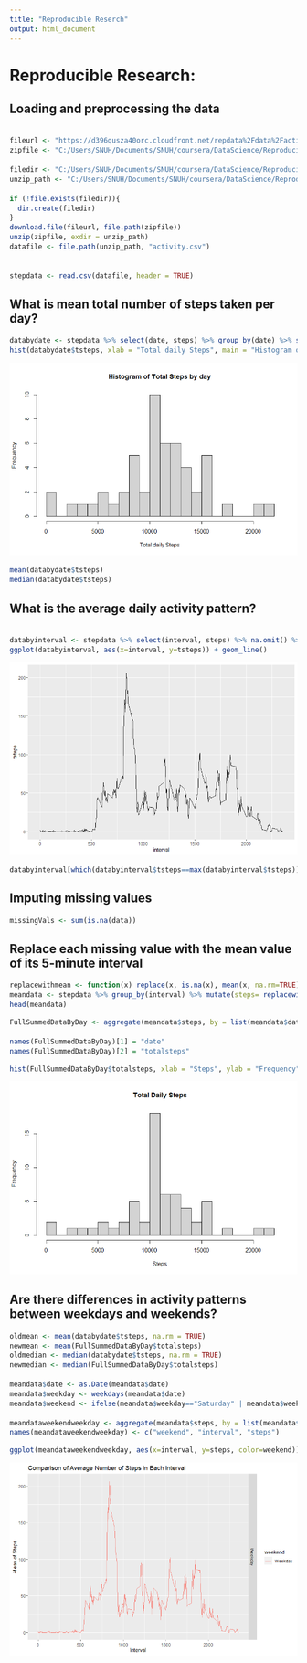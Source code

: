 ```yaml
---
title: "Reproducible Reserch"
output: html_document
---
```



# Reproducible Research: 

## Loading and preprocessing the data

```r

fileurl <- "https://d396qusza40orc.cloudfront.net/repdata%2Fdata%2Factivity.zip"
zipfile <- "C:/Users/SNUH/Documents/SNUH/coursera/DataScience/Reproducible Research/data.zip"

filedir <- "C:/Users/SNUH/Documents/SNUH/coursera/DataScience/Reproducible Research"
unzip_path <- "C:/Users/SNUH/Documents/SNUH/coursera/DataScience/Reproducible Research/data"

if (!file.exists(filedir)){
  dir.create(filedir)
}
download.file(fileurl, file.path(zipfile))
unzip(zipfile, exdir = unzip_path)
datafile <- file.path(unzip_path, "activity.csv")


stepdata <- read.csv(datafile, header = TRUE)

```


## What is mean total number of steps taken per day?

```r
databydate <- stepdata %>% select(date, steps) %>% group_by(date) %>% summarise(tsteps = sum(steps)) %>% na.omit()
hist(databydate$tsteps, xlab = "Total daily Steps", main = "Histogram of Total Steps by day", breaks = 20)
```

![image1](image1.png) 

```r
mean(databydate$tsteps)
median(databydate$tsteps)
```



## What is the average daily activity pattern?
```r

databyinterval <- stepdata %>% select(interval, steps) %>% na.omit() %>% group_by(interval) %>% summarise(tsteps=mean(steps))
ggplot(databyinterval, aes(x=interval, y=tsteps)) + geom_line()
```
![image2](image2.png) 


```r
databyinterval[which(databyinterval$tsteps==max(databyinterval$tsteps)), ]
```





## Imputing missing values

```r
missingVals <- sum(is.na(data))
```



## Replace each missing value with the mean value of its 5-minute interval

```r
replacewithmean <- function(x) replace(x, is.na(x), mean(x, na.rm=TRUE))
meandata <- stepdata %>% group_by(interval) %>% mutate(steps= replacewithmean(steps))
head(meandata)
```

```r
FullSummedDataByDay <- aggregate(meandata$steps, by = list(meandata$date), sum)

names(FullSummedDataByDay)[1] = "date"
names(FullSummedDataByDay)[2] = "totalsteps"
```

```r
hist(FullSummedDataByDay$totalsteps, xlab = "Steps", ylab = "Frequency", main = "Total Daily Steps", breaks = 20)
```

![image3](image3.png) 

## Are there differences in activity patterns between weekdays and weekends?

```r
oldmean <- mean(databydate$tsteps, na.rm = TRUE)
newmean <- mean(FullSummedDataByDay$totalsteps)
oldmedian <- median(databydate$tsteps, na.rm = TRUE)
newmedian <- median(FullSummedDataByDay$totalsteps)

meandata$date <- as.Date(meandata$date)
meandata$weekday <- weekdays(meandata$date)
meandata$weekend <- ifelse(meandata$weekday=="Saturday" | meandata$weekday=="Sunday", "Weekend", "Weekday")

meandataweekendweekday <- aggregate(meandata$steps, by = list(meandata$weekend, meandata$interval), na.omit(mean))
names(meandataweekendweekday) <- c("weekend", "interval", "steps")  
```

```r
ggplot(meandataweekendweekday, aes(x=interval, y=steps, color=weekend)) + geom_line()+ facet_grid(weekend ~.) + xlab("Interval") + ylab("Mean of Steps") + ggtitle("Comparison of Average Number of Steps in Each Interval")
```

![image4](image4.png) 




